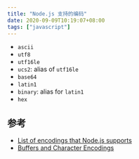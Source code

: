 ```yaml
---
title: "Node.js 支持的编码"
date: 2020-09-09T10:19:07+08:00
tags: ["javascript"]
---
```


- `ascii`
- `utf8`
- `utf16le`
- `ucs2`: alias of `utf16le`
- `base64`
- `latin1`
- `binary`: alias for `latin1`
- `hex`

## 参考

- [List of encodings that Node.js supports](https://stackoverflow.com/questions/14551608/list-of-encodings-that-node-js-supports)
- [Buffers and Character Encodings](https://nodejs.org/dist/latest-v12.x/docs/api/buffer.html#buffer_buffers_and_character_encodings)
